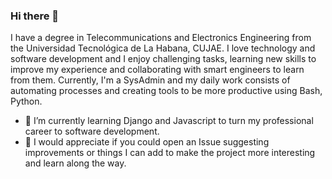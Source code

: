 ### Hi there 👋

<!--
**alevistorte/alevistorte** is a ✨ _special_ ✨ repository because its `README.md` (this file) appears on your GitHub profile.

Here are some ideas to get you started:

- 🔭 I’m currently working on ...
- 🌱 I’m currently learning ...
- 👯 I’m looking to collaborate on ...
- 🤔 I’m looking for help with ...
- 💬 Ask me about ...
- 📫 How to reach me: ...
- 😄 Pronouns: ...
- ⚡ Fun fact: ...
-->

 I have a degree in Telecommunications and Electronics Engineering from the Universidad Tecnológica de La Habana, CUJAE. I love technology and software development and I enjoy challenging tasks, learning new skills to improve my experience and collaborating with smart engineers to learn from them. Currently, I'm a SysAdmin and my daily work consists of automating processes and creating tools to be more productive using Bash, Python.
 
 - 🌱 I’m currently learning Django and Javascript to turn my professional career to software development. 
 - 🤔 I would appreciate if you could open an Issue suggesting improvements or things I can add to make the project more interesting and learn along the way.
